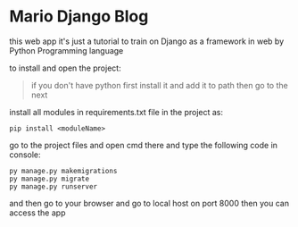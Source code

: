 # Mario Django Blog

this web app it's just a tutorial to train on Django as a framework in web by Python Programming language

to install and open the project:

> if you don't have python first install it and add it to path then go to the next
>

install all modules in requirements.txt file in the project as:

```
pip install <moduleName>
```

go to the project files and open cmd there and type the following code in console:

```
py manage.py makemigrations
py manage.py migrate
py manage.py runserver
```

and then go to your browser and go to local host on port 8000 then you can access the app 